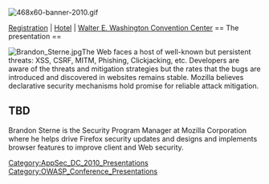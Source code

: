 ![468x60-banner-2010.gif](468x60-banner-2010.gif
"468x60-banner-2010.gif")

[Registration](https://guest.cvent.com/EVENTS/Register/IdentityConfirmation.aspx?e=d52c6f5f-d568-4e16-b8e0-b5e2bf87ab3a)
|
[Hotel](https://resweb.passkey.com/Resweb.do?mode=welcome_gi_new&groupID=2766908)
| [Walter E. Washington Convention
Center](http://www.dcconvention.com/)
\== The presentation ==

![Brandon_Sterne.jpg](Brandon_Sterne.jpg "Brandon_Sterne.jpg")The Web
faces a host of well-known but persistent threats: XSS, CSRF, MITM,
Phishing, Clickjacking, etc. Developers are aware of the threats and
mitigation strategies but the rates that the bugs are introduced and
discovered in websites remains stable. Mozilla believes declarative
security mechanisms hold promise for reliable attack mitigation.

## TBD

Brandon Sterne is the Security Program Manager at Mozilla Corporation
where he helps drive Firefox security updates and designs and implements
browser features to improve client and Web security.

[Category:AppSec_DC_2010_Presentations](Category:AppSec_DC_2010_Presentations "wikilink")
[Category:OWASP_Conference_Presentations](Category:OWASP_Conference_Presentations "wikilink")